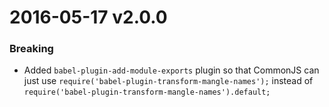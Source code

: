 2016-05-17 v2.0.0
=================

### Breaking
* Added `babel-plugin-add-module-exports` plugin so that CommonJS can just use `require('babel-plugin-transform-mangle-names');` instead of `require('babel-plugin-transform-mangle-names').default;`
